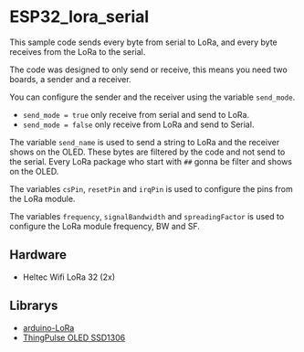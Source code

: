 # ESP32_lora_serial

This sample code sends every byte from serial to LoRa, and every byte receives from the LoRa to the serial.

The code was designed to only send or receive, this means you need two boards, a sender and a receiver.

You can configure the sender and the receiver using the variable `send_mode`.
* `send_mode = true` only receive from serial and send to LoRa.
* `send_mode = false` only receive from LoRa and send to Serial.

The variable `send_name` is used to send a string to LoRa and the receiver shows on the OLED. 
These bytes are filtered by the code and not send to the serial. Every LoRa package who start with `##` gonna be filter and shows on the OLED.

The variables `csPin`, `resetPin` and `irqPin` is used to configure the pins from the LoRa module.

The variables `frequency`, `signalBandwidth` and `spreadingFactor` is used to configure the LoRa module frequency, BW and SF.

## Hardware 

* Heltec Wifi LoRa 32 (2x)

## Librarys

* [arduino-LoRa](https://github.com/sandeepmistry/arduino-LoRa)
* [ThingPulse OLED SSD1306](https://github.com/ThingPulse/esp8266-oled-ssd1306)
